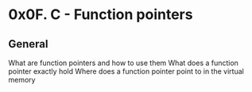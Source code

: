 # 0x0F. C - Function pointers

## General
What are function pointers and how to use them
What does a function pointer exactly hold
Where does a function pointer point to in the virtual memory


